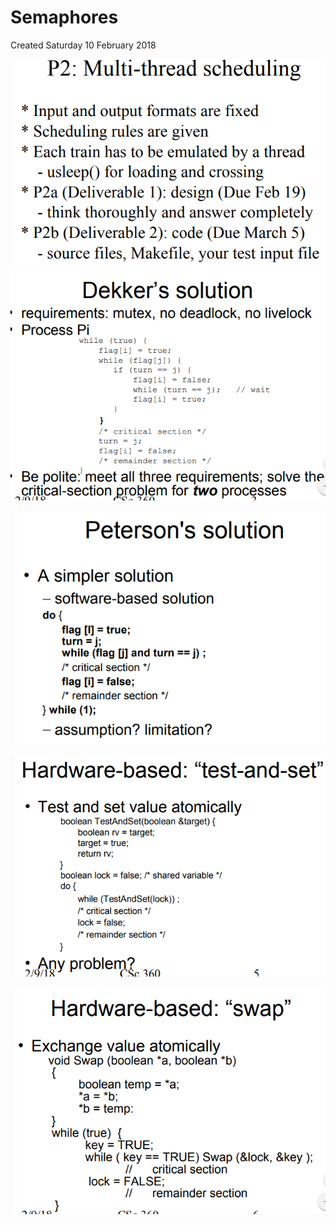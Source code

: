 # Semaphores
Created Saturday 10 February 2018

![](./Semaphores/pasted_image.png)
![](./Semaphores/pasted_image001.png)

![](./Semaphores/pasted_image002.png)

![](./Semaphores/pasted_image003.png)

![](./Semaphores/pasted_image004.png)


